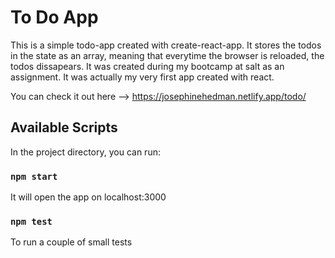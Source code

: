 # To Do App

This is a simple todo-app created with create-react-app. It stores the todos in the state as an array, meaning that everytime the browser is reloaded, the todos dissapears. It was created during my bootcamp at salt as an assignment. It was actually my very first app created with react.

You can check it out here --> https://josephinehedman.netlify.app/todo/

## Available Scripts

In the project directory, you can run:

### `npm start`
It will open the app on localhost:3000

### `npm test`
To run a couple of small tests
